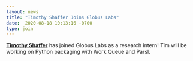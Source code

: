 ```yaml
---
layout: news
title: "Timothy Shaffer Joins Globus Labs"
date:  2020-08-18 10:13:16 -0700
type: join
---
```

[**Timothy Shaffer**](https://engineering.nd.edu/profiles/tshaffer) has joined Globus Labs as a research intern! Tim will be working on Python packaging with Work Queue and Parsl.
